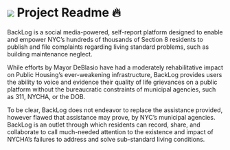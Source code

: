 # ![](https://ga-dash.s3.amazonaws.com/production/assets/logo-9f88ae6c9c3871690e33280fcf557f33.png) Project Readme :fire:

BackLog is a social media-powered, self-report platform designed to enable and empower NYC’s hundreds of thousands of Section 8 residents to publish and file complaints regarding living standard problems, such as building maintenance neglect. 

While efforts by Mayor DeBlasio have had a moderately rehabilitative impact on Public Housing’s ever-weakening infrastructure, BackLog provides users the ability to voice and evidence their quality of life grievances on a public platform without the bureaucratic constraints of municipal agencies, such as 311, NYCHA, or the DOB.

To be clear, BackLog does not endeavor to replace the assistance provided, however flawed that assistance may prove, by NYC’s municipal agencies. BackLog is an outlet  through which residents can record, share, and collaborate to call much-needed attention to the existence and impact of NYCHA’s failures to address and solve sub-standard living conditions. 

